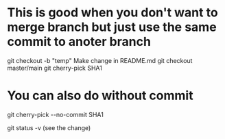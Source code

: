 # This is good when you don't want to merge branch but just use the same commit to anoter branch


git checkout -b "temp"
Make change in README.md
git checkout master/main
git cherry-pick SHA1

# You can also do without commit

git cherry-pick --no-commit SHA1

git status -v (see the change)